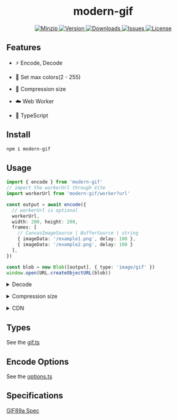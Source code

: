 <h1 align="center">modern-gif</h1>

<p align="center">
  <a href="https://unpkg.com/modern-gif">
    <img src="https://img.shields.io/bundlephobia/minzip/modern-gif" alt="Minzip">
  </a>
  <a href="https://www.npmjs.com/package/modern-gif">
    <img src="https://img.shields.io/npm/v/modern-gif.svg" alt="Version">
  </a>
  <a href="https://www.npmjs.com/package/modern-gif">
    <img src="https://img.shields.io/npm/dm/modern-gif" alt="Downloads">
  </a>
  <a href="https://github.com/qq15725/modern-gif/issues">
    <img src="https://img.shields.io/github/issues/qq15725/modern-gif" alt="Issues">
  </a>
  <a href="https://github.com/qq15725/modern-gif/blob/main/LICENSE">
    <img src="https://img.shields.io/npm/l/modern-gif.svg" alt="License">
  </a>
</p>

## Features

- ⚡️ Encode, Decode

- 🎨 Set max colors(2 - 255)

- 🦄️ Compression size

- ☁️️ Web Worker

- 🦾 TypeScript

## Install

```sh
npm i modern-gif
```

## Usage

```ts
import { encode } from 'modern-gif'
// import the workerUrl through Vite
import workerUrl from 'modern-gif/worker?url'

const output = await encode({
  // workerUrl is optional
  workerUrl,
  width: 200, height: 200,
  frames: [
    // CanvasImageSource | BufferSource | string
    { imageData: '/example1.png', delay: 100 },
    { imageData: '/example2.png', delay: 100 }
  ],
})

const blob = new Blob([output], { type: 'image/gif' })
window.open(URL.createObjectURL(blob))
```

<details>
<summary>Decode</summary><br>

```ts
import { decode, decodeFrames } from 'modern-gif'
import workerUrl from 'modern-gif/worker?url'

const buffer = await window.fetch('/test.gif')
  .then(res => res.arrayBuffer())

// GIF file format data without image data
const gif = decode(buffer)
console.log(gif)

// Image data for all frames (workerUrl is optional)
const frames = await decodeFrames(buffer, { workerUrl })
frames.forEach(frame => {
  const canvas = document.createElement('canvas')
  canvas.width = frame.width
  canvas.height = frame.height
  canvas.getContext('2d').putImageData(
    new ImageData(frame.imageData, frame.width, frame.height),
    0, 0,
  )
  document.body.append(canvas)
})
```

<br></details>

<details>
<summary>Compression size</summary><br>

It is easy to compress a gif by encoding and decoding

```ts
import { decode, decodeFrames, encode } from 'modern-gif'
// import the workerUrl through Vite
import workerUrl from 'modern-gif/worker?url'

const buffer = await window.fetch('/test.gif')
  .then(res => res.arrayBuffer())

const gif = decode(buffer)
// workerUrl is optional
const frames = await decodeFrames(buffer, { workerUrl })
const output = await encode({
  // workerUrl is optional
  workerUrl, workerNumber: 2,
  width: gif.width, height: gif.height,
  frames,
  // lossy compression 2 - 255
  maxColors: 255,
})

const blob = new Blob([output], { type: 'image/gif' })
window.open(URL.createObjectURL(blob))
```

<br></details>

<details>
<summary>CDN</summary><br>

```html
<script src="https://unpkg.com/modern-gif"></script>
<script>
  modernGif.encode({
    width: 200, height: 200,
    frames: [
      // CanvasImageSource | BufferSource | string
      { imageData: '/example1.png', delay: 100 },
      { imageData: '/example2.png', delay: 100 }
    ],
  }).then(output => {
    const blob = new Blob([output], { type: 'image/gif' })
    const link = document.createElement('a')
    link.download = 'screenshot.png'
    link.href = URL.createObjectURL(blob)
    link.click()
  })
</script>
```

<br></details>

## Types

See the [gif.ts](src/gif.ts)

## Encode Options

See the [options.ts](src/options.ts)

## Specifications

[GIF89a Spec](https://www.w3.org/Graphics/GIF/spec-gif89a.txt)

